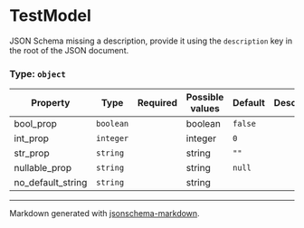 # TestModel

JSON Schema missing a description, provide it using the `description` key in the root of the JSON document.

### Type: `object`

| Property | Type | Required | Possible values | Default | Description |
| -------- | ---- | -------- | --------------- | ------- | ----------- |
| bool_prop | `boolean` |  | boolean | `false` |  |
| int_prop | `integer` |  | integer | `0` |  |
| str_prop | `string` |  | string | `""` |  |
| nullable_prop | `string` |  | string | `null` |  |
| no_default_string | `string` |  | string |  |  |


---

Markdown generated with [jsonschema-markdown](https://github.com/elisiariocouto/jsonschema-markdown).
